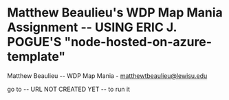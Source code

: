 # Matthew Beaulieu's WDP Map Mania Assignment -- USING ERIC J. POGUE'S "node-hosted-on-azure-template"

Matthew Beaulieu -- WDP Map Mania - matthewtbeaulieu@lewisu.edu

go to -- URL NOT CREATED YET -- to run it
